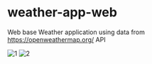 # weather-app-web

Web base Weather application using data from https://openweathermap.org/ API


![1](https://github.com/chapayev0/weather-app-web/assets/41099408/850a5b25-4715-4986-abd6-c977cbdc8357)
![2](https://github.com/chapayev0/weather-app-web/assets/41099408/2252df66-8048-4b1d-8e0c-ed26d448a6c3)
